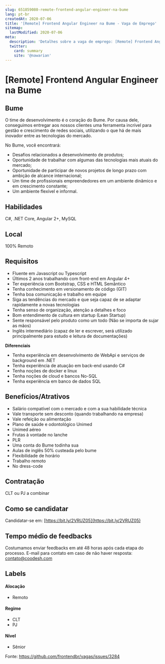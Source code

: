 ```yaml
---
slug: 651859080-remote-frontend-angular-engineer-na-bume
lang: pt-br
createdAt: 2020-07-06
title: '[Remote] Frontend Angular Engineer na Bume - Vaga de Emprego'
sitemap:
  lastModified: 2020-07-06
meta:
  description: 'Detalhes sobre a vaga de emprego: [Remote] Frontend Angular Engineer na Bume'
  twitter:
    card: summary
    site: '@nawarian'
---
```


# [Remote] Frontend Angular Engineer na Bume

## Bume

O time de desenvolvimento é o coração do Bume. Por causa dele, conseguimos entregar aos nossos clientes uma ferramenta incrível para gestão e crescimento de redes sociais, utilizando o que há de mais inovador entre as tecnologias do mercado.

No Bume, você encontrará:

- Desafios relacionados a desenvolvimento de produtos;
- Oportunidade de trabalhar com algumas das tecnologias mais atuais do mercado;
- Oportunidade de participar de novos projetos de longo prazo com ambição de alcance internacional;
- Um time de profissionais empreendedores em um ambiente dinâmico e em crescimento constante;
- Um ambiente flexível e informal.

## Habilidades

C#, .NET Core, Angular 2+, MySQL

## Local

100% Remoto

## Requisitos

- Fluente em Javascript ou Typescript
- Últimos 2 anos trabalhando com front-end em Angular 4+
- Ter experiência com Bootstrap, CSS e HTML Semântico
- Tenha conhecimento em versionamento de código (GIT)
- Tenha boa comunicação e trabalho em equipe
- Siga as tendências do mercado e que seja capaz de se adaptar rapidamente a novas tecnologias
- Tenha senso de organização, atenção a detalhes e foco
- Bom entendimento de cultura em startup (Lean Startup)
- Sente responsável pelo produto como um todo (Não se importa de sujar as mãos)
- Inglês intermediário (capaz de ler e escrever, será utilizado principalmente para estudo e leitura de documentações)

**Diferenciais**
- Tenha experiência em desenvolvimento de WebApi e serviços de background em .NET
- Tenha experiência de atuação em back-end usando C#
- Tenha noções de docker e linux
- Tenha noções de cloud e bancos No-SQL
- Tenha experiência em banco de dados SQL

## Benefícios/Atrativos

- Salário compatível com o mercado e com a sua habilidade técnica
- Vale transporte sem desconto (quando trabalhando na empresa)
- Vale refeição ou alimentação
- Plano de saúde e odontológico Unimed
- Unimed aéreo
- Frutas à vontade no lanche
- PLR
- Uma conta do Bume todinha sua
- Aulas de inglês 50% custeada pelo bume
- Flexibilidade de horário
- Trabalho remoto
- No dress-code

## Contratação

CLT ou PJ a combinar

## Como se candidatar

Candidatar-se em: [https://bit.ly/2VRUZ05](https://bit.ly/2VRUZ05)

## Tempo médio de feedbacks

Costumamos enviar feedbacks em até 48 horas após cada etapa do processo.
E-mail para contato em caso de não haver resposta: contato@coodesh.com

## Labels

#### Alocação
- Remoto

#### Regime
- CLT
- PJ

#### Nível
- Sênior

Fonte: https://github.com/frontendbr/vagas/issues/3284